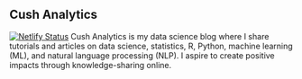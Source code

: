 ## Cush Analytics
[![Netlify Status](https://api.netlify.com/api/v1/badges/41439b66-fe21-4461-b8a6-3b93c613d361/deploy-status)](https://app.netlify.com/sites/cush-analytics/deploys)
Cush Analytics is my data science blog where I share tutorials and articles on data science, statistics, R, Python, machine learning (ML), and natural language processing (NLP).
I aspire to create positive impacts through knowledge-sharing online.
